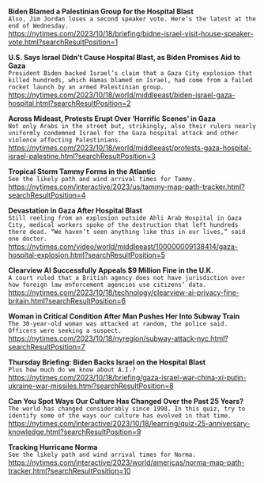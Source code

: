 **Biden Blamed a Palestinian Group for the Hospital Blast**\
`Also, Jim Jordan loses a second speaker vote. Here’s the latest at the end of Wednesday.`\
https://nytimes.com/2023/10/18/briefing/bidne-israel-visit-house-speaker-vote.html?searchResultPosition=1

**U.S. Says Israel Didn’t Cause Hospital Blast, as Biden Promises Aid to Gaza**\
`President Biden backed Israel’s claim that a Gaza City explosion that killed hundreds, which Hamas blamed on Israel, had come from a failed rocket launch by an armed Palestinian group.`\
https://nytimes.com/2023/10/18/world/middleeast/biden-israel-gaza-hospital.html?searchResultPosition=2

**Across Mideast, Protests Erupt Over ‘Horrific Scenes’ in Gaza**\
`Not only Arabs in the street but, strikingly, also their rulers nearly uniformly condemned Israel for the Gaza hospital attack and other violence affecting Palestinians.`\
https://nytimes.com/2023/10/18/world/middleeast/protests-gaza-hospital-israel-palestine.html?searchResultPosition=3

**Tropical Storm Tammy Forms in the Atlantic**\
`See the likely path and wind arrival times for Tammy.`\
https://nytimes.com/interactive/2023/us/tammy-map-path-tracker.html?searchResultPosition=4

**Devastation in Gaza After Hospital Blast**\
`Still reeling from an explosion outside Ahli Arab Hospital in Gaza City, medical workers spoke of the destruction that left hundreds there dead. “We haven’t seen anything like this in our lives,” said one doctor.`\
https://nytimes.com/video/world/middleeast/100000009138414/gaza-hospital-explosion.html?searchResultPosition=5

**Clearview AI Successfully Appeals $9 Million Fine in the U.K.**\
`A court ruled that a British agency does not have jurisdiction over how foreign law enforcement agencies use citizens’ data.`\
https://nytimes.com/2023/10/18/technology/clearview-ai-privacy-fine-britain.html?searchResultPosition=6

**Woman in Critical Condition After Man Pushes Her Into Subway Train**\
`The 30-year-old woman was attacked at random, the police said. Officers were seeking a suspect.`\
https://nytimes.com/2023/10/18/nyregion/subway-attack-nyc.html?searchResultPosition=7

**Thursday Briefing: Biden Backs Israel on the Hospital Blast**\
`Plus how much do we know about A.I.?`\
https://nytimes.com/2023/10/18/briefing/gaza-israel-war-china-xi-putin-ukraine-war-missiles.html?searchResultPosition=8

**Can You Spot Ways Our Culture Has Changed Over the Past 25 Years?**\
`The world has changed considerably since 1998. In this quiz, try to identify some of the ways our culture has evolved in that time.`\
https://nytimes.com/interactive/2023/10/18/learning/quiz-25-anniversary-knowledge.html?searchResultPosition=9

**Tracking Hurricane Norma**\
`See the likely path and wind arrival times for Norma.`\
https://nytimes.com/interactive/2023/world/americas/norma-map-path-tracker.html?searchResultPosition=10

